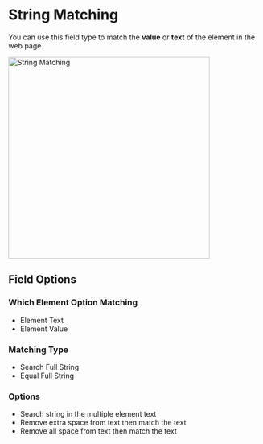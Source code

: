 # String Matching

You can use this field type to match the **value** or **text** of the element in the web page.

<img src="/image/string-matching-01.png" width="400" height="400" alt="String Matching">

## Field Options

### Which Element Option Matching

- Element Text
- Element Value

### Matching Type

- Search Full String
- Equal Full String

### Options

- Search string in the multiple element text
- Remove extra space from text then match the text
- Remove all space from text then match the text